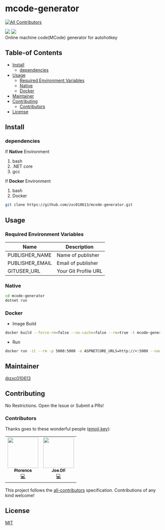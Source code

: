 # mcode-generator
<!-- ALL-CONTRIBUTORS-BADGE:START - Do not remove or modify this section -->
[![All Contributors](https://img.shields.io/badge/all_contributors-2-orange.svg?style=flat-square)](#contributors-)
<!-- ALL-CONTRIBUTORS-BADGE:END -->
[![](https://img.shields.io/badge/readme%20style-standard-green)](https://github.com/RichardLitt/standard-readme)
![](https://img.shields.io/github/repo-size/zxc010613/mcode-generator)  
Online machine code(MCode) generator for autohotkey

## Table-of Contents
- [Install](#Install)
    - [dependencies](#dependencies)
- [Usage](#Usage)
  - [Required Environment Variables](#Required-Environment-Variables)
  - [Native](#Native)
  - [Docker](#Docker)
- [Maintainer](#Maintainer)
- [Contributing](#Contributing)
    - [Contributors](#Contributors)
- [License](#License)

## Install

### dependencies
If __Native__ Environment
1. bash
2. .NET core
3. gcc

If __Docker__ Environment
1. bash
2. Docker

```bash
git clone https://github.com/zxc010613/mcode-generator.git
```
## Usage
### Required Environment Variables
|Name|Description|
-----|-----------|
|PUBLISHER_NAME|Name of publisher|
|PUBLISHER_EMAIL|Email of publisher|
|GITUSER_URL|Your Git Profile URL|
### Native
```bash
cd mcode-generator
dotnet run
```

### Docker
- Image Build
```bash
docker build --force-rm=false --no-cache=false --rm=true -t mcode-generator:latest .
```
- Run
```bash
docker run -it --rm -p 5000:5000 -e ASPNETCORE_URLS=http://+:5000 --name mcode-generator1 mcode-generator:latest
```
## Maintainer
[@zxc010613](https://github.com/zxc010613)

## Contributing
No Restrictions. Open the Issue or Submit a PRs!  

### Contributors
Thanks goes to these wonderful people ([emoji key](https://allcontributors.org/docs/en/emoji-key)):  
<!-- ALL-CONTRIBUTORS-LIST:START - Do not remove or modify this section -->
<!-- prettier-ignore-start -->
<!-- markdownlint-disable -->
<table>
  <tr>
    <td align="center"><a href="http://plorence.kr/"><img src="https://avatars3.githubusercontent.com/u/29756197?v=4" width="100px;" alt=""/><br /><sub><b>Plorence</b></sub></a><br /><a href="https://github.com/zxc010613/mcode-generator/commits?author=zxc010613" title="Code">💻</a></td>
    <td align="center"><a href="https://joedf.ahkscript.org"><img src="https://avatars2.githubusercontent.com/u/3848219?v=4" width="100px;" alt=""/><br /><sub><b>Joe DF</b></sub></a><br /><a href="https://github.com/zxc010613/mcode-generator/commits?author=joedf" title="Code">💻</a></td>
  </tr>
</table>

<!-- markdownlint-enable -->
<!-- prettier-ignore-end -->
<!-- ALL-CONTRIBUTORS-LIST:END -->
This project follows the [all-contributors](https://github.com/all-contributors/all-contributors) specification. Contributions of any kind welcome!
## License
[MIT](./LICENSE)
